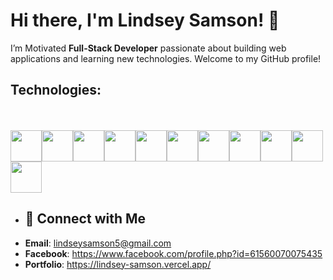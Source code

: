 # Hi there, I'm Lindsey Samson! 👋
I’m Motivated **Full-Stack Developer** passionate about building web applications and learning new technologies. Welcome to my GitHub profile!

## Technologies:
<br />
<br />
<div style="display: flex; flex-wrap: wrap;">
  <img  src="https://clipground.com/images/html5-logo-2.png" style="width: 50px;">
  <img  src="https://logospng.org/download/css-3/logo-css-3-2048.png" style="width: 50px;">
  <img  src="https://cdn.freebiesupply.com/logos/large/2x/logo-javascript-logo-png-transparent.png" style="width: 50px;">
  <img  src="https://logospng.org/download/typescript/typescript-4096.png" style="width: 50px;">
  <img  src="https://www.loopple.com/img/tailwind-logo-blue.png" style="width: 50px;">
  <img  src="https://nextsoftware.io/files/images/logos/main/reactjs-logo.png" style="width: 50px;">
  <img  src="https://cdn.freebiesupply.com/logos/large/2x/nodejs-icon-logo-png-transparent.png" style="width: 50px;">
  <img  src="https://nextsoftware.io/files/images/logos/main/reactjs-logo.png" style="width: 50px;">
  <img  src="https://tse4.mm.bing.net/th?id=OIP.0UsojviMWbEFZIyJOG_bLAHaHa&pid=Api&P=0&h=220" style="width: 50px;">
  <img  src="https://logodix.com/logo/283001.png" style="width: 50px;">
  <img  src="https://brandslogos.com/wp-content/uploads/images/large/php-logo-1.png" style="width: 50px;">
</div>

- ## 🤝 Connect with Me
- **Email**: lindseysamson5@gmail.com
- **Facebook**: https://www.facebook.com/profile.php?id=61560070075435
- **Portfolio**: https://lindsey-samson.vercel.app/

